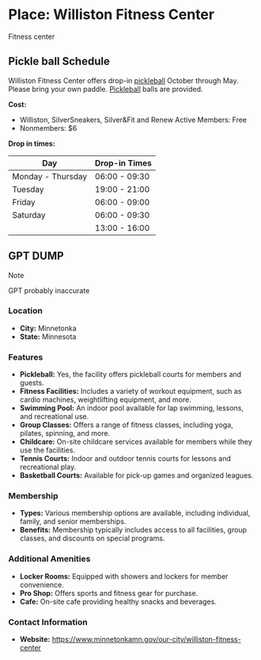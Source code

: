 # Place: Williston Fitness Center

Fitness center

## Pickle ball Schedule

Williston Fitness Center offers drop-in [pickleball](../994) October through
May. Please bring your own paddle. [Pickleball](../994) balls are provided.

**Cost:**

- Williston, SilverSneakers, Silver&Fit and Renew Active Members: Free
- Nonmembers: $6

**Drop in times:**

| Day               | Drop-in Times |
| ----------------- | ------------- |
| Monday - Thursday | 06:00 - 09:30 |
| Tuesday           | 19:00 - 21:00 |
| Friday            | 06:00 - 09:00 |
| Saturday          | 06:00 - 09:30 |
|                   | 13:00 - 16:00 |

## GPT DUMP

> [!NOTE]
>
> GPT probably inaccurate

### Location

- **City:** Minnetonka
- **State:** Minnesota

### Features

- **Pickleball:** Yes, the facility offers pickleball courts for members and
  guests.
- **Fitness Facilities:** Includes a variety of workout equipment, such as
  cardio machines, weightlifting equipment, and more.
- **Swimming Pool:** An indoor pool available for lap swimming, lessons, and
  recreational use.
- **Group Classes:** Offers a range of fitness classes, including yoga, pilates,
  spinning, and more.
- **Childcare:** On-site childcare services available for members while they use
  the facilities.
- **Tennis Courts:** Indoor and outdoor tennis courts for lessons and
  recreational play.
- **Basketball Courts:** Available for pick-up games and organized leagues.

### Membership

- **Types:** Various membership options are available, including individual,
  family, and senior memberships.
- **Benefits:** Membership typically includes access to all facilities, group
  classes, and discounts on special programs.

### Additional Amenities

- **Locker Rooms:** Equipped with showers and lockers for member convenience.
- **Pro Shop:** Offers sports and fitness gear for purchase.
- **Cafe:** On-site cafe providing healthy snacks and beverages.

### Contact Information

- **Website:** <https://www.minnetonkamn.gov/our-city/williston-fitness-center>
